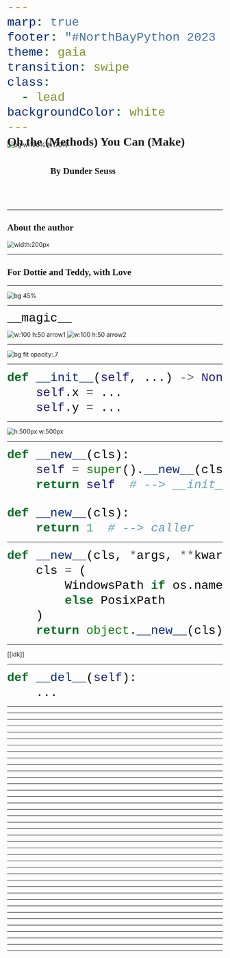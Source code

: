 ```yaml
---
marp: true
footer: "#NorthBayPython 2023 - Oh the (Methods) You Can (Make): By Dunder Seuss  - ![w:40 h:20](./images/discord.png) thejcannon"
theme: gaia
transition: swipe
class:
  - lead
backgroundColor: white
---
```


<style>
@font-face {
  font-family: 'Grinched';
  src: url("./fonts/GrinchedRegular.otf");
}

@font-face {
  font-family: 'Doctor Soos Light';
  src: url("./fonts/Doctor Soos Light.ttf");
}

h1, h2 {
  font-family: 'Grinched';
}

code, marp-pre {
  font-family: courier;
  color: black;
  font-size: 200%;
  background: none;
}

marp-pre {
  display: flex;
  justify-content: center;
  transform: scale(3);
}

footer {
  font-family: 'Doctor Soos Light';
  transform: translate(0, 15%);
}

#oh-the-methods-you-can-make {
  transform: translate(0, -220%);
}

#by-dunder-seuss {
  transform: translate(20%, -240%);
}

#for-dottie-and-teddy-with-love {
    font-family: 'Doctor Soos Light';
}

[alt="arrow1"] {
  transform: rotate(270deg) translate(0%, 300%);
}

[alt="arrow2"] {
  transform: rotate(270deg) translate(60%, -300%);
}

</style>

![bg w:100% h:170%](./images/title.png)

# Oh the (Methods) You Can (Make)

## By Dunder Seuss

---

## About the author

![width:200px](./images/author.png)

<!--
(1 minute)

Josh Cannon, aka "Dunder Seuss" has written no books so far, has been on a single podcast, and done
exactly one talk before he decided to write this book.

Josh is a Build Engineer by day,
a maintainer of the Pantsbuild Open Source Build System also by day.
And sometimes participates in other open source projects, Python community discussions,
and conference speaking... also by day.

He's a lover of getting to know enough Python to make expressive, readable, and intuitive code.
He wrote this book to teach others of the power and magic that you can bring to your objects to make them
expressive, readable, and intuitive.
-->

---

## For Dottie and Teddy, with Love

---

<!-- transition: slide -->

![bg 45%](./images/opening-snake.png)

<!--
Congratulations!
Today is your day.
You will soon learn you some magic,
the good and proper way.

You've chosen a wise way to spend your precious time
by learning from a crazy loon going on in rhyme
about a list of methods that are nicknamed "the dunders"
and how you'll use them to code great wonders
-->

---

<!-- transition: swipe -->
<!-- _class: lead magic -->

`__magic__`

![w:100 h:50 arrow1](./images/arrow.png)
![w:100 h:50 arrow2](./images/arrow.png)

<!--
They start with two underscores, and end with two more
thus "dunder" which is short for "double underscore"

The runtime of Python calls them in many situations
allowing _your_ objects many customizations
-->

---

<!-- transition: slide -->

![bg fit opacity:.7](./images/seuss1.png)

<!--
You'll learn all about how to emulate a container
and iterators and numbers from a great explainer
Comparisons, callables, and descriptors too,
and how to make attributes appear out of the blue.

You'll learn some new names, and I know you'll learn many
at least one if not two, maybe even up to twenty

By the end you'll know magic, know magic galore
you'll be so full of magic, you'll yell "please sir no more"!

So with great skillful skill, and lots of caffeine
let's start off your learning... with a method you've seen
-->

---

<!-- transition: swipe -->

```python
def __init__(self, ...) -> None:
    self.x = ...
    self.y = ...
```

<!--
Let's pretend you're new to Python, just for a minute
you'll then learn the first magic: `__init__`
It is almost every object's _initializer_,
allowing you to be an attribute organizer
adding new attributes to your fresh new object.
The most common magic, I truly do suspect.
-->

---

<!-- transition: slide -->

![h:500px w:500px](./images/confused-snake.png)

<!--
But,
where did `self` come from?
You'll soon start to wonder

Then you'll learn that its created by just another 'dunder
One that _constructs_ the blank object to give to you
And it's name, you'll soon find, is `__new__`.
-->

---

<!-- transition: swipe -->

```python
def __new__(cls):
    self = super().__new__(cls)
    return self  # --> __init__(self, ...)

def __new__(cls):
    return 1  # --> caller
```

<!--
It's a special static method you'll maybe define in your class
which returns _some_ object, then onward its passed,
to whom it turns out depends on the returned object's type
if its an instance of your class (including a possible subtype)
"it goes to `__init__`" you'll hear from the scholar
"but otherwise", he'll says, "it's back to the caller"
-->

---

<!-- transition: slide -->

```python
def __new__(cls, *args, **kwargs):
    cls = (
        WindowsPath if os.name == 'nt'
        else PosixPath
    )
    return object.__new__(cls)
```

<!--
You'll see this in action, and it'll be more clear-y
by looking for it's use in the standard library
`pathlib.Path` uses this method to help it perform
constructing an object specific to _your_ platform.
The type, as you'll find, has defined `__new__`,
to return a subclass' instance specific to _you_.
-->

---

<!-- transition: swipe -->

[[idk]]

<!--
Now, with great careful care, and great tactful tact,
you'll see using it is a great balancing act.
A magic with the power to create objects that are new,
is something to avoid misuse of, too.
-->

---

<!-- transition: slide -->

```python
def __del__(self):
    ...
```

<!--
And speaking of balance...

the opposite of `__new__` is not oft employed,
`__del__` is called right before your object is destroyed.
You'll use it to release resources you've acquired
but only if you want, its definition isn't _required_
But if you do write it, heed this warning as well,
you **MUST** call your `super()`'s `__del__`.
-->

---

<!-- transition: slide -->

<!--
The next set of magics involve conjuring illusions,
of attributes, giving your callers delusions
that your object has more (or less) than it does
why? friendly interfaces is likely the because.
-->

---

<!-- transition: slide -->

<!--
First on your journey through attribute emulation,
`__getattr__` is the proper incantation
you'll type it out with a flick and a twist
and you'll synthesize attributes that don't exist.
It's called when default attribute access fails,
The attribute simply wasn't in the details.
You'll get a chance to pretend it existed
However, on your object, the attribute isn't persisted.
Now, if you wish to pretend you don't recognize this `name`,
`raise AttributeError` emulates that all the same.
-->

---

<!-- transition: slide -->

<!--
It has an alter-ego, named `__getattribute__`, you'll see
which is called for all access, _unconditionally_
It gets called for names both existing and not,
but beware, infinite recursion is easily got.
So remember when you need to access your attributes inside of this thing,
you wont use `self.`, you'll give your `super()` a ring
-->

---

<!-- transition: slide -->

<!--
To juxtapose "get", `__setattr__` is how,
attribute _setting_, your classes allow.
Again, by default the attribute isn't persisted,
you get to choose whether it becomes listed.
This is also called for all attributes without any condition,
(whether it exists or not) without your permission.
-->

---

<!-- transition: slide -->

<!--
The last of the attr methods, you'll maybe leave off,
define `__delattr__`, and people might scoff.
As you'll probably guess its good for emulation
of the removal of a name from your object's formation.
And just like `__setattr__`'s unfortunate asymmetry,
it gets called for all names, unconditionally.
-->

---

<!-- transition: slide -->

<!--
You'll then find out soon enough,
that when it comes to illusory stuff
attribute names is just where it starts
there's more you'll learn: another TWO parts
yes, like all good things these magics come in three
in more ways than one, you'll soon see
the first way is the trio of names "get", "set", and "del"
then how they're used for illusions as well

The second in our trio-of-trios, I'll teach to you now,
these methods are so powerful. You'll see how,
an attribute gets to customize _itself_
instead of sitting _static_ on some other object's shelf.
-->

---

<!-- transition: slide -->

<!--
"Descriptors" is the name given to this technique
of attributes themselves, using doublespeak.

First these things work as attributes of a class
(you'll see Django and SQLAlchemy use this en masse)
The "descriptor" is the attribute, and it gets a say
on how _it_ gets gotted, setted, and deleted, per se
-->

---

<!-- transition: slide -->

<!--
`__get__` is the first of these spells you'll want to perfect
conjuring values for attributes based on the caller's object
(or sometimes the class, as callers sometimes will do,
using class attribute lookup, so support that too).
-->

---

<!-- transition: slide -->

<!--
You've maybe have wondered, and even had a theory,
how SQL ORM's quickly fire off a query,
when you've run something like `my_user.amount_in_debt`
the "Column" "descriptor" is leveraging `__get__`
to run a SQL query, using `my_user`'s ID,
and return to you the value (and maybe cache it, you see)
-->

---

<!-- transition: slide -->

<!--
Just like `__getattr__`, `__get__` has two brothers,
`__set__` and `__delete__` are the others.
They act just like `__get__` in proxying a call,
and can do anything they want, both big and small.
-->

---

<!-- transition: slide -->

<!--
For metaphorical purposes, let's finish our "Column" story,
and see how these methods are very applicatory,

`__set__` gets called for attribute assignment,
A SQL `UPDATE` is likely used for new value enshrinement

And `__delete__` when an attribute is told to go bye-bye
a SQL `DELETE` you'll likely see fly by.
-->

---

<!-- transition: slide -->

<!--
There's one more method, that plays in the "descriptor" game,
and it's a method that goes by `__set_name__`
our "trio" really is four, oh well, what a shame.

At the end of your class definition, you see,
for all of the class attributes that be,
if they define a `__set_name__`,
the attribute's name, Python will disclaim.
-->

---

<!-- transition: slide -->

<!--
And thus the _attribute_ shell game, now comes to a close
the illusions of _attributes_, we have now exposed
the last trio-of-trios, you'll learn from your trainer,
is emulating _items_ inside of a container
-->

---

<!-- transition: slide -->

<!--
You'll see this time our trio's suffix is `item`,
to help quack like containers with things inside 'em

They are given the key (and in one case, the value)
implementing container semantics are then up to you.

`__getitem__` has different behaviors on the radar
depending on the type of container your are
Your sequence types (which quack like a tuple or a list)
will accept keys as integers and slice objects
Negative int support is something you can choose
to allow or not, is simply up to you.
If a value provided is outside of your bounds
an `IndexError` your code should resound
otherwise, if your container has a Mapping background,
you'll raise `KeyError` if the key isn't found
and in every case, if you you reject the key's type
`raise TypeError` you'll then want to gripe

You'll likely learn too,
those rules still hold true,
for the other methods two
-->

---

<!-- transition: slide -->

<!--
And, as far as semantics go, there are a few more dunders
you'll want to define, lest you commit several blunders

So although our trio of trios may have come to a close
you'll want to learn the other container methods I suppose.
-->

---

<!-- transition: slide -->

<!--
A quick one that you'll want to define,
is `__len__` which helps Python divine
the length of your container, so when people cal `len`,
Python can return the number back to them.
-->

---

<!-- transition: slide -->

<!--
The second one is `__iter__`, which should return an iterator
over the objects that all live inside your object container,
unless its a mapping then what your caller sees,
is simply all of the mapping's keys.
There's also this trivia, a bit of Python fun,
if your container isn't iterable, set `__iter__` to `None`!
-->

---

<!-- transition: slide -->

<!--
Now, third on our extras is named `__contains__`,
to support things like `if "thomas" in all_of_the_trains`.
Although technically, you don't have to define it, Python won't be bitter
Instead it'll test membership first using `__iter__`.
Going over every possible object that your object can contain,
and asking if any of those objects are equal or the same.
But if you also don't define a `__iter__` method,
`__getitem__` is called and repeatedly tested,
using incrementing indexes from 0 until it then gets
an `IndexError` exception or an equal/same object.
So it's best to define it, so you'll have control,
just how the object membership test will unroll.
-->

---

<!-- transition: slide -->

<!--
And if for optional methods you'll have started to thirst,
another one available is `__reversed__`.
It returns an iterator for doing backwards iteration,
but you'll only define it, if you beat the default computation,
that Python uses combining `__getitem__` and `__len__`
indexing backwards to 0, and then...
-->

---

<!-- transition: slide -->

<!--
There's one more optional method if you subclass `dict`
`__missing__` can be defined so that `__getitem__` can predict
what value to use, if the key in your mapping isnt yet there
It's how `collections.` `defaultdict` or `Counter`, with care
support operations on items conjured out of thin air
-->

---

<!-- transition: slide -->

<!--
You'll find that you're done,
you've mastered container emulation
But your next set of magics form quite the combination

See, you briefly dipped your toe into the "index" operator
however you'll find the list of ops to support is oh so much greater
You'll think about `+` and `-` and start figuring
that the list of operators is biggering and biggering

The first giant list, you'll very soon encumber
it's the list of operators supported on a number
-->

---

<!-- transition: slide -->

<!--
Let's start with just one that you can define,
`__add__` lets you support the plus sign
when your object is on the left with whatevers on the right
you return the added value, except when you might
reject the operation, because you don't know what to do,
and instead return the `NotImplemented` singleton value
such is the case if you dont recognize the type
of whatever the thing is on the right.
-->

---

<!-- transition: slide -->

<!--
Then...

`__sub__` for subtraction, `__mul__` for times,
`__truediv`- of `floordiv` depending on the kind,
of division you want, true or integer, respectively
using one slash or two, for division, collectively.
And speaking of operations that come in pairs,
modulo arithmetic is a double-dunder-affair,
with `__mod__` for modulo support and then,
`__divmod__` to support the `divmod` builtin.
The last of the pairs of magic method gifts,
is `__l`- and `__rshift`
Then next up is `__pow__` for "to-the-power-of" support
whose operator is two askerisks, side-by-side, for short
and then, although the list was already so long
three more dunder methods will came along
`__and` - `xor`- and `or__`, oh come now, don't gripe,
they're how you support ampersand, caret and pipe.
And then, when your object supports the at-symbol,
the method you'll want is named `__matmul__`
-->

---

<!-- transition: slide -->

<!--
AND THEN, that was it, there won't be more later
FOURTEEN methods for numeric operators,

unless...

Unless you think that there isn't enough.
[[Here let's take a poll, is there other number stuff
we need to define? If yes raise your hand]]
I see. I suppose our list should expand.
-->

---

<!-- transition: slide -->

<!--
You'll maybe be asking yourself "O' teacher, how come?"
You'll ask yourself where these new methods are from
and how come my methods sometimes return `NotImplemented`,
if, to my caller, a `TypeError` is presented?
-->

---

<!-- transition: slide -->

<!--
And so our list of methods then expands,
to support the same things with swapped operands,
but only if the result is `NotImplemented`
AND if two different types are presented,
Python tries again but this time with an "R",
at the front of the name, (it's not _that_ bizarre)
and calls this other method on the thing on the right,
let's see an example to bring how this works to light
-->

---

<!-- transition: slide -->

<!--
Let's say someone subtracts from a `tuple` your `Foo`,
well `tuple` doesn't know what the heck to do,
so it's `__sub__`, then returns `NotImplemented`,
then the runtime continues on as documented,
noticing that `tuple` and `Foo` are different classes
and calls `Foo`'s `__rsub__`, and it passes
the tuple object on which we've acted
so `Foo` can say how it should be subtracted.

Now remember, you'll have to be dextrous and deft,
and try not to mix up a right "op" with a left,
when in an "r-method" you're the one on the right
getting this correct will make you seem bright

[[How about another poll? That last one was fun.
Who thinks our numeric operator list is done?]]
-->

---

<!-- transition: slide -->

<!--
Me neither. As it turns out, and you'll see soon enough see
all but one of these operators' support requires THREE.
THREE dunders, at most, for each of these things
what _joy_ to us, supporting operators brings

"So what sets _these_ apart?" You'll groan and you'll grunt.
These last set of thirteen has an "i" in the front.
They're meant to support doing the math "in-place",
mutating the object given in the left space,
for instance, `+=` uses `__iadd__`,
(completing the addition support triad).
However these methods you can actually omit,
they're there to help avoid copies a bit,
if one of these methods your type is lacking,
then `x = x + y` will be the fallbacking

If you kept watch, you might think I left one for later,
but no, `__divmod__` has no in-place operator.
-->

---

<!-- transition: slide -->

<!--
Now, oh baby oh, how the operator list will still grow!
Regardless of lengthy class definitions you know.
You'll complain, and you'll curse, and you might even swear,
but you'll still need to learn the dunders to _compare_

The names of these methods really aren't at all surprising,
the brevity of each name is what's really quite appetizing,
using only 2 letters to represent each operator
for operations equality, lesser, and greater.

And exactly like the methods that I just reported
they return `NotImplemented` if the comparison isn't supported,
however this time there's no crazy switch-a-roo,
in this case a `TypeError` is raised unto you
And in the case the comparison is ok
a True or False as a return is the way.

Or anything truthy or falsey is ok,
it's turned into a boolean the Pythonic way.
-->

---

<!-- transition: slide -->

<!--
Oh wait, forgive me, that's actually a new dunder
magics on magics, isn't Python a wonder.
If you want to make your object seem `Falsey` or `True`?
You'll have to define `__bool__` too.
-->

---

<!-- transition: slide -->

<!--
Last ones on our list (and yes it is still growing,
brevity, at this point we are simply forgoing)
You'll only need four more, so no need to get wary,
to support the operators _unary_.

`__neg`- `pos`, `abs`, and `invert` you'll learn
for `-`, `+`, `abs(`, and `~` `x`, in turn

That's it, you'll think, our list is complete.
And you're right, I think, now isn't that neat
55-ish methods to support the operators
no list of magics in one section is greater
-->

---

<!-- transition: slide -->

<!--
Actually, not true, as you'll find out
emulating a number gets to tout
the longest list of required magic capitulators
because in addition to most of those operators
there's even more you'll want to support, you'll see
numbers, I guess, just have lots of flexibility


From mathematics, the list adds on four,
\_\_round, trunc, ceil and floor.
What these methods each do, you'll notice is visible,
truncating the value into an `Integral`

Then, from a number you'll have several excursions,
if your object supports any of several conversions.

`\_\_complex, int, float, bytes, and str
are magics which Python will look and refer
to make the type conversion occur
-->

---

<!-- transition: slide -->

<!--
And speaking of strings, they've got special magic too
`__repr__` and `format` will be waiting for you
`__repr__` returning the “official” string representation of your object
an executable string of your object is what callers expect
And for `__format__` you'll choose exactly how to trek
through formatting your object, based on the spec
-->

---

<!-- transition: slide -->

<!--
The other magics all come in small lists,
and in this tome, some of them won't exist,
like the 11 methods for copying and/or pickling
yet, here are some more, for you, coming in at a trickling
-->

---

<!-- transition: slide -->

<!--
If you want your object to quack like a function
`__call__` is the callable magic junction

Or maybe you'll quack, perhaps like an iterator,
`__next__` is the method for that imitator
returning the next value, or the special terminator

which goes by the name of `StopIteration`,
you raise it when there's no more values in your formation
-->

---

<!-- transition: slide -->

<!--
And if you want something that supports use with `with`,
`__enter-` and `exit`, says the wordsmith
The former is issued right before the inner scope
`return self` is usually the trope
the latter is called when the inner scope is done
whether it finished or ran into an exception
This method has power, in multiple ways,
it can release acquired resources always,
but it also gets a chance to suppress an exception
`return True` to complete the interception
-->

---

<!-- transition: slide -->

<!--
And then there are some, which feels kinda wacky,
defining them sometimes feels a bit tacky
`__init_subclass__` if defining it you have dared
every time a subclass of yours is declared
it receives that subclass, as quick as molasses,
and was added to wean off some use of metaclasses

And speaking of metaclasses there's `__prepare__`
on second thought, you'll not want to go there...
-->

---

<!-- transition: slide -->

<!--
The last set of magics on this magicallest of treks
are for hooks into instance and subclass checks
That's right, the objects you write actually gets a say,
on the answer of `isinstance` and `issubclass`: yay or nay
However, these are looked up on the type of your class.
(Ugh metaclasses, How about we pass?)
-->

---

<!-- transition: slide -->

<!--
And actually that's it, no more magic I'll disclose
your journey, you've journeyed now comes to a close

To know most of them, including the ones this talk doesn't entail,
read docs.python.org/3/reference/datamodel.html
(or just ask Google for the URL)
most of the magics, that page does entail

Now, since your mountain is waiting, and as you go on your way,
remember the things I rememembered to you today,
and write all your code, the good, Pythonic way.

The End.
-->
